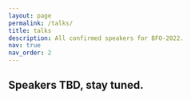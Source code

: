 ```yaml
---
layout: page
permalink: /talks/
title: talks
description: All confirmed speakers for BFO-2022.
nav: true
nav_order: 2
---
```


## Speakers TBD, stay tuned.
